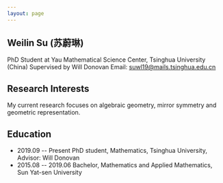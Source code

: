 ```yaml
---
layout: page
---
```


## Weilin Su (苏蔚琳)

 PhD Student at Yau Mathematical Science Center, Tsinghua University (China)
 Supervised by Will Donovan
 Email: suwl19@mails.tsinghua.edu.cn



## Research Interests

My current research focuses on algebraic geometry, mirror symmetry and geometric representation.


## Education

- 2019.09 -- Present  PhD student, Mathematics, Tsinghua University, Advisor: Will Donovan
- 2015.08 -- 2019.06  Bachelor, Mathematics and Applied Mathematics, Sun Yat-sen University

